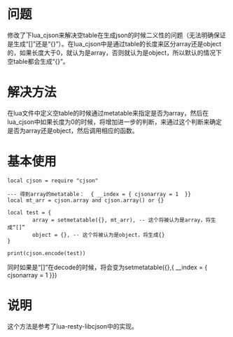 # 问题

修改了下lua_cjson来解决空table在生成json的时候二义性的问题（无法明确保证是生成“[]”还是“{}”）。在lua_cjson中是通过table的长度来区分array还是object的，如果长度大于0，就认为是array，否则就认为是object，所以默认的情况下空table都会生成“{}”。

# 解决方法

在lua文件中定义空table的时候通过metatable来指定是否为array，然后在lua_cjson中如果长度为0的时候，将增加进一步的判断，来通过这个判断来确定是否为array还是object，然后调用相应的函数。

# 基本使用

```
local cjson = require "cjson"
 
--- 得到array的metatable：  { __index = { cjsonarray = 1  }}
local mt_arr = cjson.array and cjson.array() or {}

local test = {
        array = setmetatable({}, mt_arr), -- 这个将被认为是array，将生成“[]”
        object = {}, -- 这个将被认为是object，将生成{}
}

print(cjson.encode(test))
```

同时如果是“[]”在decode的时候，将会变为setmetatable({},{ __index = { cjsonarray = 1  }})

# 说明

这个方法是参考了lua-resty-libcjson中的实现。
